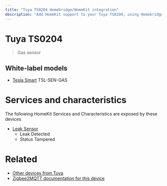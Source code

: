 ```yaml
---
title: "Tuya TS0204 Homebridge/HomeKit integration"
description: "Add HomeKit support to your Tuya TS0204, using Homebridge, Zigbee2MQTT and homebridge-z2m."
---
```

<!---
This file has been GENERATED using src/docgen/docgen.ts
DO NOT EDIT THIS FILE MANUALLY!
-->
# Tuya TS0204
> Gas sensor


## White-label models
* [Tesla Smart](../index.md#tesla_smart) TSL-SEN-GAS

# Services and characteristics
The following HomeKit Services and Characteristics are exposed by
these devices

* [Leak Sensor](../../sensors.md)
  * Leak Detected
  * Status Tampered


# Related
* [Other devices from Tuya](../index.md#tuya)
* [Zigbee2MQTT documentation for this device](https://www.zigbee2mqtt.io/devices/TS0204.html)
